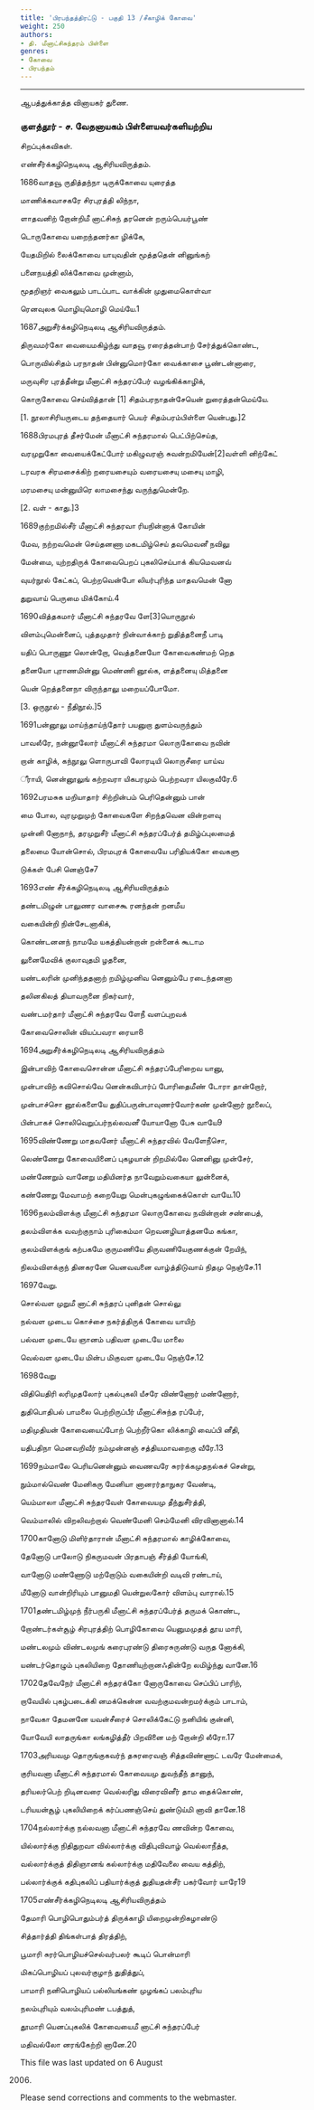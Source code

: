 ```yaml
---
title: 'பிரபந்தத்திரட்டு - பகுதி 13 /சீகாழிக் கோவை'
weight: 250
authors:
- தி. மீனாட்சிசுந்தரம் பிள்ளை
genres:
- கோவை
- பிரபந்தம்
---
```


-------  

ஆபத்துக்காத்த வினாயகர் துணை.  

  

### குளத்தூர் - ச. வேதனாயகம் பிள்ளையவர்களியற்றிய  

சிறப்புக்கவிகள்.  

  

எண்சீர்க்கழிநெடிலடி ஆசிரியவிருத்தம்.  

1686வாதவூ ருதித்தந்நா டிருக்கோவை யுரைத்த  

மாணிக்கவாசகரே சிரபுரத்தி லிந்நா,  

ளாதவனிற் றோன்றிமீ னாட்சிசுந் தரனென் றரும்பெயர்பூண்  

டொருகோவை யறைந்தனர்கா ழிக்கே,  

யேதமிறில் லைக்கோவை யாயுவதின் மூத்ததென் னினுங்கற்  

பனைநயத்தி லிக்கோவை முன்னாம்,  

மூதறிஞர் வைகலும் பாடப்பாட வாக்கின் முதுமைகொள்வா  

ரெனவுலக மொழியுமொழி மெய்யே.1

1687அறுசீர்க்கழிநெடிலடி ஆசிரியவிருத்தம்.  

திருவமர்கோ வையைமகிழ்ந்து வாதவூ ரரைத்தன்பாற் சேர்த்துக்கொண்ட,  

பொருவில்சிதம் பரநாதன் பின்னுமொர்கோ வைக்காசை பூண்டன்னாரை,  

மருவுசிர புரத்தீன்று மீனாட்சி சுந்தரப்பேர் வழங்கிக்காழிக்,  

கொருகோவை செய்வித்தான் [1] சிதம்பரநாதன்சேயென் றுரைத்தன்மெய்யே.  

[1. நூலாசிரியருடைய தந்தையார் பெயர் சிதம்பரம்பிள்ளை யென்பது.]2

1688பிரமபுரத் தீசர்மேன் மீனாட்சி சுந்தரமால் பெட்பிற்செய்த,  

வரமுறுகோ வையைக்கேட்போர் மகிழுவரஞ் சுவன்றமியேன்[2]வள்ளி னிற்கேட்  

டரவரசு சிரமசைக்கிற் றரையசையும் வரையசையு மசையு மாழி,  

மரமசையு மன்னுயிரெ லாமசைந்து வருந்துமென்றே.  

[2. வள் - காது.]3

1689குற்றமில்சீர் மீனாட்சி சுந்தரவா ரியநின்னாக் கோயின்  

மேவ, நற்றவமென் செய்தனணா மகடமிழ்செய் தவமெவனீ நவிலு  

மேன்மை, யுற்றதிருக் கோவைபெறப் புகலிசெய்பாக் கியமெவனவ்  

வுயர்நூல் கேட்கப், பெற்றவென்போ லியர்புரிந்த மாதவமென் னோ  

துறுவாய் பெருமை மிக்கோய்.4

1690வித்தகமார் மீனாட்சி சுந்தரவே ளே[3]யொருநூல்  

விளம்புமென்னைப், புத்தமுதார் நின்வாக்காற் றுதித்தனைநீ பாடி  

யதிப் பொருணூ லொன்றோ, வெத்தனையோ கோவைகண்மற் றெத  

தனையோ புராணமின்னு மெண்ணி னூல்க, ளத்தனையு மித்தனை  

யென் றெத்தனைநா விருந்தாலு மறையப்போமோ.  

[3. ஒருநூல் - நீதிநூல்.]5

1691பன்னூலு மாய்ந்தாய்ந்தோர் பயனுறா துளம்வருந்தும்  

பாவலீரே, நன்னூலோர் மீனாட்சி சுந்தரமா லொருகோவை நவின்  

றான் காழிக், கந்நூலு ளொருபாவி லோரடியி லொருசீரை யாய்வ  

ீராயி, னென்னூலுங் கற்றவரா யிகபரமும் பெற்றவரா யிலகுவீரே.6

1692பரமசுக மறியாதார் சிற்றின்பம் பெரிதென்னும் பான்  

மை போல, வுரமுறுமுற் கோவைகளே சிறந்தவென வின்றளவு  

முன்னி னோநாந், தரமுறுசீர் மீனாட்சி சுந்தரப்பேர்த் தமிழ்ப்புலமைத்  

தலைமை யோன்சொல், பிரமபுரக் கோவையே பரிதியக்கோ வைகளு  

டுக்கள் பேசி னெஞ்சே7

1693எண் சீர்க்கழிநெடிலடி ஆசிரியவிருத்தம்  

தண்டமிழுன் பாலுணர வாசைகூ ரனந்தன் றனமீய  

வகையின்றி நின்சேடனாகிக்,  

கொண்டனனந் நாமமே யகத்தியன்றான் றன்னைக் கூடாம  

லுனைமேவிக் குலாவுதமி ழதனை,  

யண்டலரின் முனிந்ததனாற் றமிழ்முனிவ னெனும்பே ரடைந்தனனா  

தலினகிலத் தியாவருனை நிகர்வார்,  

வண்டமர்தார் மீனாட்சி சுந்தரவே ளேநீ வளப்புறவக்  

கோவைசொலின் வியப்பவரா ரையா8

1694அறுசீர்க்கழிநெடிலடி ஆசிரியவிருத்தம்  

இன்பாவிற் கோவைசொன்ன மீனாட்சி சுந்தரப்பேரிறைவ யானு,  

முன்பாவிற் கவிசொல்வே னென்கவிபார்ப் போரிதைமீண் டோரா தான்றோர்,  

முன்பாச்சொ னூல்களையே துதிப்பருன்பாவுணர்வோர்கண் முன்னோர் நூலைப்,  

பின்பாகச் சொலிவெறுப்பர்நல்லவனீ யோயானோ பேசு வாயே9

1695விண்ணேறு மாதவனேர் மீனாட்சி சுந்தரவில் வேளேநீசொ,  

லெண்ணேறு கோவையினைப் புகழயான் றிறமில்லே னெனினு முன்சேர்,  

மண்ணேறும் வானேறு மதியினர்த நாவேறும்வகையா லுன்னைக்,  

கண்ணேறு மேவாமற் கறையேறு மென்புகழுங்கைக்கொள் வாயே.10

1696நலம்விளக்கு மீனாட்சி சுந்தரமா லொருகோவை நவின்றான் சண்பைத்,  

தலம்விளக்க வவற்குநாம் புரிகைம்மா றெவனழியாத்தனமே கங்கா,  

குலம்விளக்குங் கற்பகமே குருமணியே திருவணியேகுணக்குன் றேயிந்,  

நிலம்விளக்குந் தினகரனே யெனவவனை வாழ்த்திடுவாய் நிதமு நெஞ்சே.11

1697வேறு.  

சொல்வள முறுமீ னாட்சி சுந்தரப் புனிதன் சொல்லு  

நல்வள முடைய கொச்சை நகர்த்திருக் கோவை யாயிற்  

பல்வள முடையே ஞானம் பதிவள முடையே மாலை  

வெல்வள முடையே மின்ப மிகுவள முடையே நெஞ்சே.12

1698வேறு  

விதியெதிரி லரிமுதலோர் புகல்புகலி யீசரே விண்ணோர் மண்ணோர்,  

துதிபொதிபல் பாமலை பெற்றிருப்பீர் மீனாட்சிசுந்த ரப்பேர்,  

மதிமுதியன் கோவையைப்போற் பெற்றீர்கொ லிக்காழி வைப்பி னீதி,  

யதிபதிநா மெனவறிவீர் நம்முன்னஞ் சத்தியமாவறைகு வீரே.13

1699நம்மாலே பெரியனென்னும் வைணவரே சுரர்க்கமுதநல்கச் சென்று,  

நும்மால்வெண் மேனிகரு மேனியா னானரர்தாநுகர வேண்டி,  

யெம்மாலா மீனாட்சி சுந்தரவேள் கோவையமு தீந்துசீர்த்தி,  

வெம்மாலில் விறலிவற்றால் வெண்மேனி செம்மேனி விரவினானால்.14

1700கானோடு மிளிர்தாரான் மீனாட்சி சுந்தரமால் காழிக்கோவை,  

தேனோடு பாலோடு நிகருமவன் பிரதாபஞ் சீர்த்தி யோங்கி,  

வானோடு மண்ணோடு மற்றோடும் வகையின்றி வடிவி ரண்டாய்,  

மீனோடு வான்றிரியும் பானுமதி யென்றுலகோர் விளம்பு வாரால்.15

1701தண்டமிழ்முந் நீர்பருகி மீனாட்சி சுந்தரப்பேர்த் தருமக் கொண்ட,  

றோண்டர்கள்சூழ் சிரபுரத்திற் பொழிகோவை யெனுமமுதத் தூய மாரி,  

மண்டலமும் விண்டலமுங் கரைபுரண்டு திரைசுருண்டு வருத னோக்கி,  

யண்டர்தொழும் புகலியிறை தோணியுற்றானஃதின்றே லமிழ்ந்து வானே.16

1702தேவேநேர் மீனாட்சி சுந்தரக்கோ னோருகோவை செப்பிப் பாரிற்,  

றாவேயில் புகழ்படைக்கி னமக்கென்ன வவற்குமவன்றமர்க்கும் பாடாம்,  

நாவேகா தேமனனே யவன்சீரைச் சொலிக்கேட்டு நனியிங் குன்னி,  

யோவேயி லாதருங்கா லங்கழித்தீர் பிறவினை மற் றோன்றி லீரோ.17

1703அரியவமு தொருங்குகவர்ந் தசுரரைவஞ் சித்தவிண்ணாட் டவரே மேன்மைக்,  

குரியவனா மீனாட்சி சுந்தரமால் கோவையமு துவந்தீந் தானுந்,  

தரியலர்பெற் றிடினவரை வெல்லரிது விரைவினீர் தாம தைக்கொண்,  

டரியயன்சூழ் புகலியிறைக் கர்ப்பணஞ்செய் துண்டுய்மி னாவி தானே.18

1704நல்லார்க்கு நல்லவனா மீனாட்சி சுந்தரவே ணவின்ற கோவை,  

யில்லார்க்கு நிதிதுறவா வில்லார்க்கு விதிபுவிவாழ் வெல்லாநீத்த,  

வல்லார்க்குத் திதிஞானங் கல்லார்க்கு மதிவேலை வைய கத்திற்,  

பல்லார்க்குக் கதிபுகலிப் பதியார்க்குத் துதியதன்சீர் பகர்வோர் யாரே19

1705எண்சீர்க்கழிநெடிலடி ஆசிரியவிருத்தம்  

தேமாரி பொழிபொதும்பர்த் திருக்காழி யிறைமுன்றிகழாண்டு  

சித்தார்த்தி திங்கள்பாத் திரத்திற்,  

பூமாரி சுரர்பொழியச்செல்வர்பலர் கூடிப் பொன்மாரி  

மிகப்பொழியப் புலவர்குழாந் துதித்துப்,  

பாமாரி நனிபொழியப் பல்லியங்கண் முழங்கப் பலம்புரிய  

நலம்புரியும் வலம்புரிமண் டபத்துத்,  

தூமாரி யெனப்புகலிக் கோவையைமீ னாட்சி சுந்தரப்பேர்  

மதிவல்லோ னரங்கேற்றி னானே.20  

This file was last updated on 6 August

2006.  

Please send corrections and comments to the webmaster.